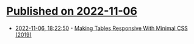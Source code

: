 # [Published on 2022-11-06](index.md)

* [2022-11-06, 18:22:50](https://lobste.rs/s/bfj2be/making_tables_responsive_with_minimal) - [Making Tables Responsive With Minimal CSS (2019)](https://tdarb.org/blog/responsive-tables.html)
